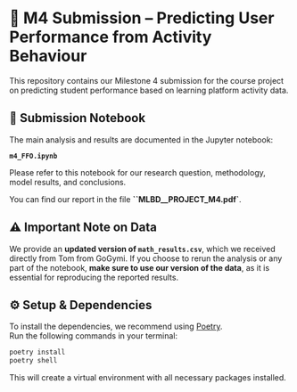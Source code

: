 # 📘 M4 Submission – Predicting User Performance from Activity Behaviour

This repository contains our Milestone 4 submission for the course project on predicting student performance based on learning platform activity data.

## 📄 Submission Notebook

The main analysis and results are documented in the Jupyter notebook:

**`m4_FFO.ipynb`**

Please refer to this notebook for our research question, methodology, model results, and conclusions.

You can find our report in the file **``MLBD__PROJECT_M4.pdf`**.

## ⚠️ Important Note on Data

We provide an **updated version of `math_results.csv`**, which we received directly from Tom from GoGymi.
If you choose to rerun the analysis or any part of the notebook, **make sure to use our version of the data**, as it is essential for reproducing the reported results.

## ⚙️ Setup & Dependencies

To install the dependencies, we recommend using [Poetry](https://python-poetry.org/).  
Run the following commands in your terminal:

```bash
poetry install
poetry shell
```

This will create a virtual environment with all necessary packages installed.